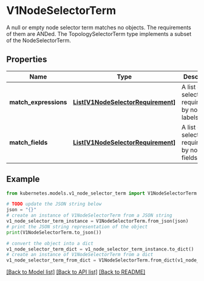 # V1NodeSelectorTerm

A null or empty node selector term matches no objects. The requirements of them are ANDed. The TopologySelectorTerm type implements a subset of the NodeSelectorTerm.

## Properties

Name | Type | Description | Notes
------------ | ------------- | ------------- | -------------
**match_expressions** | [**List[V1NodeSelectorRequirement]**](V1NodeSelectorRequirement.md) | A list of node selector requirements by node&#39;s labels. | [optional] 
**match_fields** | [**List[V1NodeSelectorRequirement]**](V1NodeSelectorRequirement.md) | A list of node selector requirements by node&#39;s fields. | [optional] 

## Example

```python
from kubernetes.models.v1_node_selector_term import V1NodeSelectorTerm

# TODO update the JSON string below
json = "{}"
# create an instance of V1NodeSelectorTerm from a JSON string
v1_node_selector_term_instance = V1NodeSelectorTerm.from_json(json)
# print the JSON string representation of the object
print(V1NodeSelectorTerm.to_json())

# convert the object into a dict
v1_node_selector_term_dict = v1_node_selector_term_instance.to_dict()
# create an instance of V1NodeSelectorTerm from a dict
v1_node_selector_term_from_dict = V1NodeSelectorTerm.from_dict(v1_node_selector_term_dict)
```
[[Back to Model list]](../README.md#documentation-for-models) [[Back to API list]](../README.md#documentation-for-api-endpoints) [[Back to README]](../README.md)


